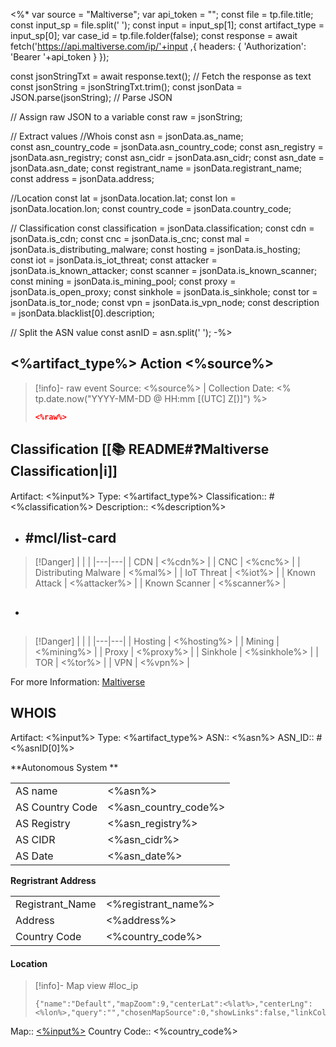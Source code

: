 <%*
var source = "Maltiverse";
var api_token = "";
const file = tp.file.title;
const input_sp = file.split(' '); 
const input = input_sp[1];
const artifact_type = input_sp[0];
var case_id = tp.file.folder(false);
const response = await fetch('https://api.maltiverse.com/ip/'+input ,{
	headers: {
		'Authorization': 'Bearer '+api_token
	}
});

const jsonStringTxt = await response.text(); // Fetch the response as text
const jsonString = jsonStringTxt.trim();
const jsonData = JSON.parse(jsonString); // Parse JSON

// Assign raw JSON to a variable
const raw = jsonString;

// Extract values
//Whois
const asn = jsonData.as_name;	
const asn_country_code = jsonData.asn_country_code;
const asn_registry = jsonData.asn_registry;
const asn_cidr = jsonData.asn_cidr;
const asn_date = jsonData.asn_date;
const registrant_name = jsonData.registrant_name;
const address = jsonData.address;  

//Location
const lat = jsonData.location.lat; 
const lon = jsonData.location.lon;
const country_code = jsonData.country_code;

// Classification
const classification = jsonData.classification;
const cdn = jsonData.is_cdn;
const cnc = jsonData.is_cnc;
const mal = jsonData.is_distributing_malware;
const hosting = jsonData.is_hosting;
const iot = jsonData.is_iot_threat;
const attacker = jsonData.is_known_attacker;
const scanner = jsonData.is_known_scanner;
const mining = jsonData.is_mining_pool;
const proxy = jsonData.is_open_proxy;
const sinkhole = jsonData.is_sinkhole;
const tor = jsonData.is_tor_node;
const vpn = jsonData.is_vpn_node;
const description = jsonData.blacklist[0].description;

// Split the ASN value
const asnID = asn.split(' '); 
-%>
## <%artifact_type%> Action <%source%>

>[!info]- raw event
>Source: <%source%> | Collection Date: <% tp.date.now("YYYY-MM-DD @ HH:mm [(UTC] Z[)]") %>
> 
> ```json
> <%raw%> 
> ```

## Classification [[📚 README#❓Maltiverse Classification|ℹ️]]

Artifact: <%input%>
Type: <%artifact_type%>
Classification:: #<%classification%>
Description:: <%description%> 

-  ##  #mcl/list-card
>[!Danger] | | |
>|---|---|
>| CDN | <%cdn%> |
>| CNC | <%cnc%> |
>| Distributing Malware | <%mal%> |
>| IoT Threat | <%iot%> |
>| Known Attack | <%attacker%> |
>| Known Scanner | <%scanner%> |

-  ##
>[!Danger] | | |
>|---|---|
>| Hosting | <%hosting%> |
>| Mining | <%mining%> |
>| Proxy | <%proxy%> |
>| Sinkhole | <%sinkhole%> |
>| TOR | <%tor%> |
>| VPN | <%vpn%> |

For more Information: [Maltiverse](https://maltiverse.com/ip/<%input%>)

## WHOIS

Artifact: <%input%>
Type: <%artifact_type%>
ASN:: <%asn%>
ASN_ID:: #<%asnID[0]%>

**Autonomous System **

| | |
|---|---| 
| AS name | <%asn%> |	
| AS Country Code | <%asn_country_code%> |
| AS Registry | <%asn_registry%> |
| AS CIDR | <%asn_cidr%> |
| AS Date | <%asn_date%> |

**Regristrant Address**

| | |
|---|---|
| Registrant_Name | <%registrant_name%> |
| Address | <%address%> |   
| Country Code | <%country_code%> |

<div id="Frame">

#### Location

>[!info]- Map view
>#loc_ip
>```mapview
>{"name":"Default","mapZoom":9,"centerLat":<%lat%>,"centerLng":<%lon%>,"query":"","chosenMapSource":0,"showLinks":false,"linkColor":"red"}
>```

Map:: [<%input%>](geo:<%lat%>,<%lon%>)
Country Code:: <%country_code%>

</div>
